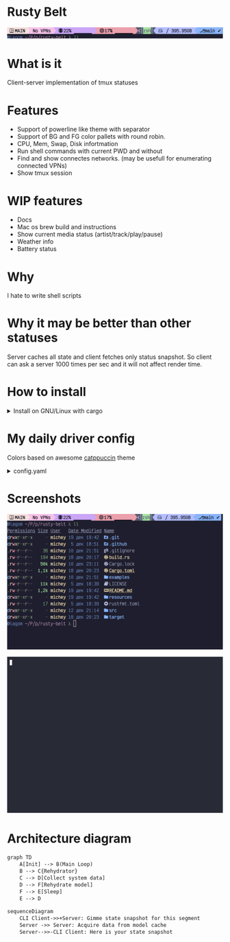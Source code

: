 # Rusty Belt
![rusty-belt](https://raw.githubusercontent.com/fido-node/rusty-belt/main/resources/only_bar.png)

# What is it
Client-server implementation of tmux statuses

# Features
 - Support of powerline like theme with separator
 - Support of BG and FG color pallets with round robin. 
 - CPU, Mem, Swap, Disk infortmation
 - Run shell commands with current PWD and without
 - Find and show connectes networks. (may be usefull for enumerating connected VPNs)
 - Show tmux session

# WIP features
 - Docs
 - Mac os brew build and instructions
 - Show current media status (artist/track/play/pause)
 - Weather info
 - Battery status

# Why
I hate to write shell scripts

# Why it  may be better than other statuses
Server caches all state and client fetches only status snapshot. So client can ask a server 1000 times per sec and it will not affect render time.

# How to install
<details>
  <summary>Install on GNU/Linux with cargo</summary>

```bash
cargo install rusty-belt
cd ~/.config/systemd/user/

touch rusty-belt.service # see example in resources/rusty-belt.service
systemctl daemon-reload --user
systemctl --user restart rusty-belt.service

mkdir ~/.config/rusty-belt
cd ~/.config/rusty-belt

touch config.yaml # see example in examples/config.yaml
touch log4rs.yaml # see example in examples/config.yaml

# check that server works
systemctl --user status rusty-belt.service


```

Use statuses in your tmux config
```
set -g status-right "#(tmux_client --segment-name=right)"
set -g status-left "#(tmux_client --segment-name=left)"
```


</details>

# My daily driver config

Colors based on awesome [catppuccin](https://github.com/catppuccin) theme

<details>
   <summary>config.yaml</summary>
 
```yaml
 ---
server:
  update_interval: 1
segments:
  - name: left
    bg_palet:
      - f5e0dc
      - f5c2e7
      - cba6f7
      - eba0ac
      - f9e2af
      - a6e3a1
      - 94e2d5
      - 89dceb
      - 89b4fa
      - b4befe
    fg_palet:
      - 11111b
      - 181825
      - 1e1e2e
    separator: 
    direction: ltr
    parts:
      - type: session_name
        template: " {{v}}"
      - type: vpn
        template: "{{#if v}}󰖂 {{#each v}}{{this}}{{#unless @last}}, {{/unless}}{{/each}}{{else}}No VPNs{{/if}}"
        names:
          - substring_matcher: "10.154.1."
            name: "prod"
          - substring_matcher: "10.154.154."
            name: "dev"
      - type: mem
        template: " {{v.used_percents}}% {{v.used_percents_graph}}"
      - type: cpu
        template: " {{v.consumption}}% {{v.consumption_graph}}"
  - name: right
    bg_palet:
      - f5e0dc
      - f5c2e7
      - cba6f7
      - eba0ac
      - f9e2af
      - a6e3a1
      - 94e2d5
      - 89dceb
      - 89b4fa
      - b4befe
    fg_palet:
      - 11111b
      - 181825
      - 1e1e2e
    separator: 
    direction: rtl
    parts:
      - type: disk
        dev: /dev/mapper/luks-7a504a5c-d5f0-4175-95b6-3a97c15a21ce
        template: "  {{v.mount_point}} {{v.available_space}}"
      - type: shell
        use_pwd: true
        cmd: gitmux -cfg ~/.config/tmux/gitmux.yaml
        template: "{{v.stdout}}"

```

</details>

# Screenshots
![rusty-belt](https://raw.githubusercontent.com/fido-node/rusty-belt/main/resources/full_screenshot.png)

![rusty-belt gif](https://raw.githubusercontent.com/fido-node/rusty-belt/main/resources/cast.gif)


# Architecture diagram
```mermaid
graph TD
    A[Init] --> B(Main Loop)
    B --> C{Rehydrator}
    C --> D[Collect system data]
    D --> F[Rehydrate model]
    F --> E[Sleep]
    E --> D
```

```mermaid
sequenceDiagram
    CLI Client->>+Server: Gimme state snapshot for this segment 
    Server ->> Server: Acquire data from model cache
    Server-->>-CLI Client: Here is your state snapshot
```
